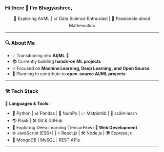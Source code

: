 ### Hi there 👋 I'm Bhagyashree,

<p align="center">
  🚀 Exploring AI/ML | 📊 Data Science Enthusiast | 🧠 Passionate about Mathematics
</p>

---

### **🔍 About Me**
- 💡 Transitioning into **AI/ML** 🚀  
- 📚 Currently building **hands-on ML projects**  
- 🔥 Focused on **Machine Learning, Deep Learning, and Open Source**  
- 📌 Planning to contribute to **open-source AI/ML projects**  

---

### **🛠️ Tech Stack**
🚀 **Languages & Tools:**  
- 🐍 Python | 📊 Pandas | 🔢 NumPy | 📈 Matplotlib | 🤖 scikit-learn  
- 🌎 Flask | 🛠️ Git & GitHub  
- 🔬 Exploring Deep Learning (TensorFlow)
**🔹 Web Development**  
- 🌐 JavaScript (ES6+) | ⚡ React.js | 🛠️ Node.js | 🌍 Express.js  
- 🔵 MongoDB | MySQL | REST APIs  

---
<!--
### **📢 Let's Connect!**
💼 **LinkedIn:** [Your LinkedIn](https://linkedin.com/in/your-profile)  
🌐 **GitHub Portfolio:** [Your GitHub](https://github.com/your-username)  

-->


<!--
**Bhagyashree-Bhattacharyya/Bhagyashree-Bhattacharyya** is a ✨ _special_ ✨ repository because its `README.md` (this file) appears on your GitHub profile.

Here are some ideas to get you started:

- 🔭 I’m currently working on ...
- 🌱 I’m currently learning ...
- 👯 I’m looking to collaborate on ...
- 🤔 I’m looking for help with ...
- 💬 Ask me about ...
- 📫 How to reach me: ...
- 😄 Pronouns: ...
- ⚡ Fun fact: ...
-->
